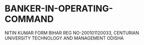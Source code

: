 # BANKER-IN-OPERATING-COMMAND
NITIN KUMAR FORM BIHAR REG NO-200101120033, CENTURIAN UNIVERSITY TECHNOLOGY AND MANAGEMENT ODISHA
